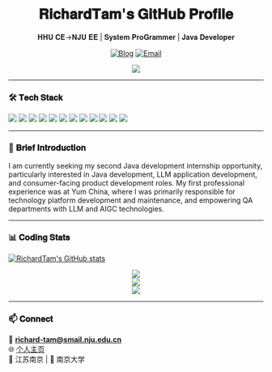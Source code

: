 <div align="center">
  
# 𝐑𝐢𝐜𝐡𝐚𝐫𝐝𝐓𝐚𝐦'𝐬 𝐆𝐢𝐭𝐇𝐮𝐛 𝐏𝐫𝐨𝐟𝐢𝐥𝐞
𝐇𝐇𝐔 𝐂𝐄->𝐍𝐉𝐔 𝐄𝐄 | 𝐒𝐲𝐬𝐭𝐞𝐦 𝐏𝐫𝐨𝐆𝐫𝐚𝐦𝐦𝐞𝐫 | 𝐉𝐚𝐯𝐚 𝐃𝐞𝐯𝐞𝐥𝐨𝐩𝐞𝐫

[![Blog](https://img.shields.io/badge/tech_blog-desirea98.github.io/richard.github.io-FF4088?style=flat-square)](https://desirea98.github.io/richard.github.io/)
[![Email](https://img.shields.io/badge/Email-richard--tam@smail.nju.edu.cn-0078D4?style=flat-square)](mailto:richard-tam@smail.nju.edu.cn)
  
![](https://komarev.com/ghpvc/?username=ZhenyuePan&color=blueviolet)

</div>

---

### 🛠️ 𝐓𝐞𝐜𝐡 𝐒𝐭𝐚𝐜𝐤
![](https://img.shields.io/badge/Java-ED8B00?style=for-the-badge&logo=java&logoColor=white)
![](https://img.shields.io/badge/Python-3776AB?style=for-the-badge&logo=python&logoColor=white)
![](https://img.shields.io/badge/Spring_Boot-6DB33F?style=for-the-badge&logo=spring-boot&logoColor=white)
![](https://img.shields.io/badge/Spring_AI-6DB33F?style=for-the-badge&logo=spring&logoColor=white)
![](https://img.shields.io/badge/RabbitMQ-FF6600?style=for-the-badge&logo=rabbitmq&logoColor=white)
![](https://img.shields.io/badge/Linux-FCC624?style=for-the-badge&logo=linux&logoColor=black)
![](https://img.shields.io/badge/MySQL-4479A1?style=for-the-badge&logo=mysql&logoColor=white)
![](https://img.shields.io/badge/Redis-DC382D?style=for-the-badge&logo=redis&logoColor=white)
![](https://img.shields.io/badge/Shell-4EAA25?style=for-the-badge&logo=gnu-bash&logoColor=white)
![](https://img.shields.io/badge/Dify-1C64F2?style=for-the-badge&logo=dify&logoColor=white)
![](https://img.shields.io/badge/Reinforcement_Learning-FF6B6B?style=for-the-badge&logo=tensorflow&logoColor=white)
![](https://img.shields.io/badge/LLM-4285F4?style=for-the-badge&logo=openai&logoColor=white)

---

### 🚀 𝐁𝐫𝐢𝐞𝐟 𝐈𝐧𝐭𝐫𝐨𝐝𝐮𝐜𝐭𝐢𝐨𝐧

I am currently seeking my second Java development internship opportunity, particularly interested in Java development, LLM application development, and consumer-facing product development roles. My first professional experience was at Yum China, where I was primarily responsible for technology platform development and maintenance, and empowering QA departments with LLM and AIGC technologies.

---

### 📊 𝐂𝐨𝐝𝐢𝐧𝐠 𝐒𝐭𝐚𝐭𝐬
<!-- 实际使用时需替换username -->
[![RichardTam's GitHub stats](https://github-readme-stats.vercel.app/api?username=Desirea98&show_icons=true&theme=radical)](https://github.com/Desirea98)

<div align="center"> 
  <img src="https://github-readme-streak-stats.herokuapp.com/?user=Desirea98" /> 
</div>

<div align="center"> 
  <img src="https://github-readme-stats.vercel.app/api/top-langs/?username=Desirea98" /> 
</div>

<div align="center"> 
  <img src="https://profile-counter.glitch.me/Desirea98/count.svg" /> 
</div>

---

### 📫 𝐂𝐨𝐧𝐧𝐞𝐜𝐭
📧 ​**richard-tam@smail.nju.edu.cn**  
🌐 [个人主页](https://desirea98.github.io/richard.github.io/)  
📍 江苏南京 | 🏫 南京大学

